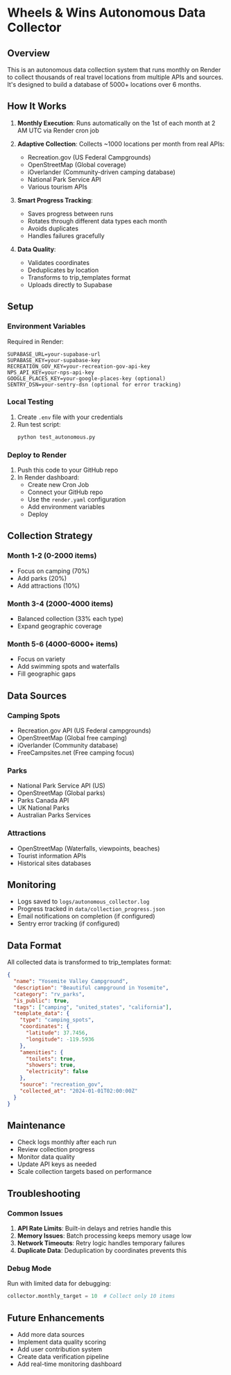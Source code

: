 # Wheels & Wins Autonomous Data Collector

## Overview

This is an autonomous data collection system that runs monthly on Render to collect thousands of real travel locations from multiple APIs and sources. It's designed to build a database of 5000+ locations over 6 months.

## How It Works

1. **Monthly Execution**: Runs automatically on the 1st of each month at 2 AM UTC via Render cron job
2. **Adaptive Collection**: Collects ~1000 locations per month from real APIs:
   - Recreation.gov (US Federal Campgrounds)
   - OpenStreetMap (Global coverage)
   - iOverlander (Community-driven camping database)
   - National Park Service API
   - Various tourism APIs

3. **Smart Progress Tracking**: 
   - Saves progress between runs
   - Rotates through different data types each month
   - Avoids duplicates
   - Handles failures gracefully

4. **Data Quality**:
   - Validates coordinates
   - Deduplicates by location
   - Transforms to trip_templates format
   - Uploads directly to Supabase

## Setup

### Environment Variables

Required in Render:
```
SUPABASE_URL=your-supabase-url
SUPABASE_KEY=your-supabase-key
RECREATION_GOV_KEY=your-recreation-gov-api-key
NPS_API_KEY=your-nps-api-key
GOOGLE_PLACES_KEY=your-google-places-key (optional)
SENTRY_DSN=your-sentry-dsn (optional for error tracking)
```

### Local Testing

1. Create `.env` file with your credentials
2. Run test script:
   ```bash
   python test_autonomous.py
   ```

### Deploy to Render

1. Push this code to your GitHub repo
2. In Render dashboard:
   - Create new Cron Job
   - Connect your GitHub repo
   - Use the `render.yaml` configuration
   - Add environment variables
   - Deploy

## Collection Strategy

### Month 1-2 (0-2000 items)
- Focus on camping (70%)
- Add parks (20%)
- Add attractions (10%)

### Month 3-4 (2000-4000 items)
- Balanced collection (33% each type)
- Expand geographic coverage

### Month 5-6 (4000-6000+ items)
- Focus on variety
- Add swimming spots and waterfalls
- Fill geographic gaps

## Data Sources

### Camping Spots
- Recreation.gov API (US Federal campgrounds)
- OpenStreetMap (Global free camping)
- iOverlander (Community database)
- FreeCampsites.net (Free camping focus)

### Parks
- National Park Service API (US)
- OpenStreetMap (Global parks)
- Parks Canada API
- UK National Parks
- Australian Parks Services

### Attractions
- OpenStreetMap (Waterfalls, viewpoints, beaches)
- Tourist information APIs
- Historical sites databases

## Monitoring

- Logs saved to `logs/autonomous_collector.log`
- Progress tracked in `data/collection_progress.json`
- Email notifications on completion (if configured)
- Sentry error tracking (if configured)

## Data Format

All collected data is transformed to trip_templates format:
```json
{
  "name": "Yosemite Valley Campground",
  "description": "Beautiful campground in Yosemite",
  "category": "rv_parks",
  "is_public": true,
  "tags": ["camping", "united_states", "california"],
  "template_data": {
    "type": "camping_spots",
    "coordinates": {
      "latitude": 37.7456,
      "longitude": -119.5936
    },
    "amenities": {
      "toilets": true,
      "showers": true,
      "electricity": false
    },
    "source": "recreation_gov",
    "collected_at": "2024-01-01T02:00:00Z"
  }
}
```

## Maintenance

- Check logs monthly after each run
- Review collection progress
- Monitor data quality
- Update API keys as needed
- Scale collection targets based on performance

## Troubleshooting

### Common Issues

1. **API Rate Limits**: Built-in delays and retries handle this
2. **Memory Issues**: Batch processing keeps memory usage low
3. **Network Timeouts**: Retry logic handles temporary failures
4. **Duplicate Data**: Deduplication by coordinates prevents this

### Debug Mode

Run with limited data for debugging:
```python
collector.monthly_target = 10  # Collect only 10 items
```

## Future Enhancements

- Add more data sources
- Implement data quality scoring
- Add user contribution system
- Create data verification pipeline
- Add real-time monitoring dashboard